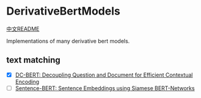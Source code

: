 # DerivativeBertModels

[中文README](readme_zh.md)

Implementations of many derivative bert models.

## text matching
- [x] [DC-BERT: Decoupling Question and Document for Efficient Contextual Encoding](https://arxiv.org/abs/2002.12591)
- [ ] [Sentence-BERT: Sentence Embeddings using Siamese BERT-Networks](https://arxiv.org/abs/1908.10084)